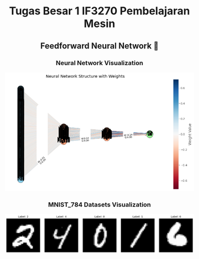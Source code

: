 <h1 align="center">Tugas Besar 1 IF3270 Pembelajaran Mesin</h1>
<h2 align="center">Feedforward Neural Network 🧠</h2>

<h3 align="center">Neural Network Visualization</h3>
<div align="center">
  <img src="./doc/NeuralNetworkVisualization.png" alt="FFNN Model" width="600"/>
</div>

<h3 align="center">MNIST_784 Datasets Visualization</h3>
<div align="center">
  <img src="./doc/MNIST784.png" alt="MNIST_784 Datasets" width="600"/>
</div>

